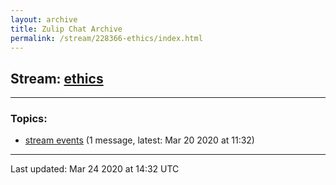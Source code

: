 ```yaml
---
layout: archive
title: Zulip Chat Archive
permalink: /stream/228366-ethics/index.html
---
```


## Stream: [ethics](https://claire4ai.github.io/archive/stream/228366-ethics/index.html)
---

### Topics:

* [stream events](topic/stream.20events.html) (1 message, latest: Mar 20 2020 at 11:32)

<hr><p>Last updated: Mar 24 2020 at 14:32 UTC</p>
